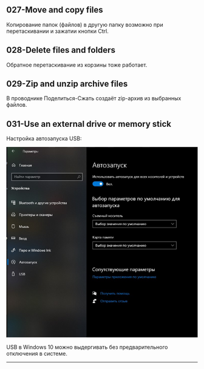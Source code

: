 ## 027-Move and copy files

Копирование папок (файлов) в другую папку возможно при перетаскивании и зажатии кнопки Ctrl.  

## 028-Delete files and folders

Обратное перетаскивание из корзины тоже работает.  

## 029-Zip and unzip archive files

В проводнике Поделиться-Сжать создаёт zip-архив из выбранных файлов.  

## 031-Use an external drive or memory stick

Настройка автозапуска USB:  

<img src="img/usb.jpg" alt="drawing" width="600"/>

USB в Windows 10 можно выдергивать без предварительного отключения в  системе.  

---
